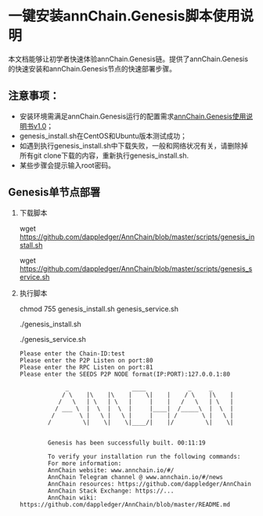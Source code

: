 # 一键安装annChain.Genesis脚本使用说明

本文档能够让初学者快速体验annChain.Genesis链。提供了annChain.Genesis的快速安装和annChain.Genesis节点的快速部署步骤。

## 注意事项：

- 安装环境需满足annChain.Genesis运行的配置需求[annChain.Genesis使用说明书v1.0](http://baidu.com)；
- genesis_install.sh在CentOS和Ubuntu版本测试成功；
- 如遇到执行genesis_install.sh中下载失败，一般和网络状况有关，请删除掉所有git clone下载的内容，重新执行genesis_install.sh.
- 某些步骤会提示输入root密码。

## Genesis单节点部署

1. 下载脚本

   wget https://github.com/dappledger/AnnChain/blob/master/scripts/genesis_install.sh

   wget https://github.com/dappledger/AnnChain/blob/master/scripts/genesis_service.sh

2. 执行脚本

   chmod 755 genesis_install.sh genesis_service.sh

   ./genesis_install.sh

   ./genesis_service.sh

   ```
   Please enter the Chain-ID:test
   Please enter the P2P Listen on port:80
   Please enter the RPC Listen on port:81
   Please enter the SEEDS P2P NODE format(IP:PORT):127.0.0.1:80
   
                _                  ____            _     _
               / \    |\    |\    |    \|    |    / \    |\    |
              /   \   | \   | \   |     |    |   /   \   | \   |
             / ___ \  |  \  |  \  |     |____|  /_____\  |  \  |
            /       \ |   \ |   \ |     |    | /       \ |   \ |
           /         \|    \|    \|____/|    |/         \|    \|
   
   
           Genesis has been successfully built. 00:11:19
   
           To verify your installation run the following commands:
           For more information:
           AnnChain website: www.annchain.io/#/
           AnnChain Telegram channel @ www.annchain.io/#/news
           AnnChain resources: https://github.com/dappledger/AnnChain
           AnnChain Stack Exchange: https://...
           AnnChain wiki: https://github.com/dappledger/AnnChain/blob/master/README.md
   ```
